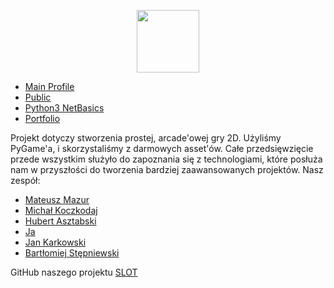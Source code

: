<p align="center"><img width="100" src="https://lab.github.com/public/images/avatar.png"></p>

- [Main Profile](https://github.com/JakubG-git)
- [Public](https://github.com/JakubG-git/Public)
- [Python3 NetBasics](https://github.com/JakubG-git/Python3_NetBasics)
- [Portfolio](https://jakubg-git.github.io/markdown-portfolio/)

Projekt dotyczy stworzenia prostej, arcade'owej gry 2D. Użyliśmy PyGame'a, i skorzystaliśmy z darmowych asset'ów. Całe przedsięwzięcie przede wszystkim służyło do zapoznania się z technologiami, które posłuża nam w przyszłości do tworzenia bardziej zaawansowanych projektów. Nasz zespół:
* [Mateusz Mazur](https://mzsuetam.github.io/)
* [Michał Koczkodaj](https://mkoczkodaj.github.io/)
* [Hubert Asztabski](https://sztaba.github.io/)
* [Ja](https://jakubg-git.github.io/)
* [Jan Karkowski](https://jankrk.github.io/)
* [Bartłomiej Stępniewski](https://beto4444.github.io/)

GitHub naszego projektu [SLOT](https://github.com/AGH-Narzedzia-Informatyczne-2021-2022/SLOT)
